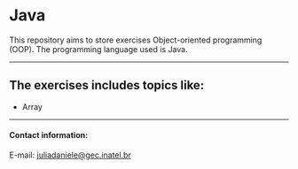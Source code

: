# Java
This repository aims to store exercises Object-oriented programming (OOP). The programming language used is Java.

----

## The exercises includes topics like:

- Array

---

#### Contact information:
E-mail: juliadaniele@gec.inatel.br
